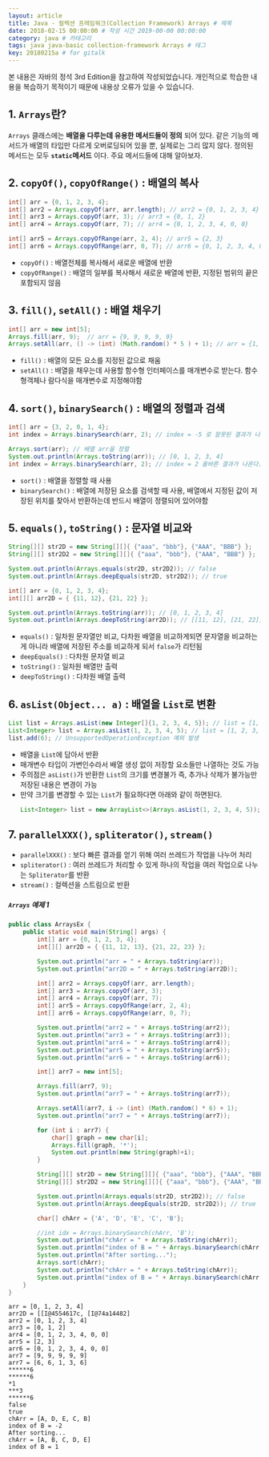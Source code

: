 ```yaml
---
layout: article
title: Java - 컬렉션 프레임워크(Collection Framework) Arrays # 제목
date: 2018-02-15 00:00:00 # 작성 시간 2019-00-00 00:00:00
category: java # 카테고리
tags: java java-basic collection-framework Arrays # 태그
key: 20180215a # for gitalk
---
```


<!--more-->

본 내용은 자바의 정석 3rd Edition을 참고하여 작성되었습니다. 개인적으로 학습한 내용을 복습하기 목적이기 때문에 내용상 오류가 있을 수 있습니다.

## 1. `Arrays`란?
`Arrays` 클래스에는 **배열을 다루는데 유용한 메서드들이 정의** 되어 있다. 같은 기능의 메서드가 배열의 타입만 다르게 오버로딩되어 있을 뿐, 실제로는 그리 많지 않다. 정의된 메서드는 모두 **`static`메서드** 이다. 주요 메서드들에 대해 알아보자.

## 2. `copyOf()`, `copyOfRange()` : 배열의 복사
```java
int[] arr = {0, 1, 2, 3, 4};
int[] arr2 = Arrays.copyOf(arr, arr.length); // arr2 = {0, 1, 2, 3, 4}
int[] arr3 = Arrays.copyOf(arr, 3); // arr3 = {0, 1, 2}
int[] arr4 = Arrays.copyOf(arr, 7); // arr4 = {0, 1, 2, 3, 4, 0, 0}

int[] arr5 = Arrays.copyOfRange(arr, 2, 4); // arr5 = {2, 3}
int[] arr6 = Arrays.copyOfRange(arr, 0, 7); // arr6 = {0, 1, 2, 3, 4, 0, 0}
```
- `copyOf()` : 배열전체를 복사해서 새로운 배열에 반환
- `copyOfRange()` : 배열의 일부를 복사해서 새로운 배열에 반환, 지정된 범위의 끝은 포함되지 않음

## 3. `fill()`, `setAll()` : 배열 채우기
```java
int[] arr = new int[5];
Arrays.fill(arr, 9);  // arr = {9, 9, 9, 9, 9}
Arrays.setAll(arr, () -> (int) (Math.random() * 5 ) + 1); // arr = {1, 5, 2, 1, 1}
```
- `fill()` : 배열의 모든 요소를 지정된 값으로 채움
- `setAll()` : 배열을 채우는데 사용할 함수형 인터페이스를 매개변수로 받는다. 함수형객체나 람다식을 매개변수로 지정해야함

## 4. `sort()`, `binarySearch()` : 배열의 정렬과 검색
```java
int[] arr = {3, 2, 0, 1, 4};
int index = Arrays.binarySearch(arr, 2); // index = -5 로 잘못된 결과가 나온다.

Arrays.sort(arr); // 배열 arr을 정렬
System.out.println(Arrays.toString(arr)); // [0, 1, 2, 3, 4]
int index = Arrays.binarySearch(arr, 2); // index = 2 올바른 결과가 나온다.
```
- `sort()` : 배열을 정렬할 때 사용
- `binarySearch()` : 배열에 저장된 요소를 검색할 때 사용, 배열에서 지정된 값이 저장된 위치를 찾아서 반환하는데 반드시 배열이 정렬되어 있어야함

## 5. `equals()`, `toString()` : 문자열 비교와

```java
String[][] str2D = new String[][]{ {"aaa", "bbb"}, {"AAA", "BBB"} };
String[][] str2D2 = new String[][]{ {"aaa", "bbb"}, {"AAA", "BBB"} };

System.out.println(Arrays.equals(str2D, str2D2)); // false
System.out.println(Arrays.deepEquals(str2D, str2D2)); // true
```
```java
int[] arr = {0, 1, 2, 3, 4};
int[][] arr2D = { {11, 12}, {21, 22} };

System.out.println(Arrays.toString(arr)); // [0, 1, 2, 3, 4]
System.out.println(Arrays.deepToString(arr2D)); // [[11, 12], [21, 22]]
```
- `equals()` : 일차원 문자열만 비교, 다차원 배열을 비교하게되면 문자열을 비교하는게 아니라 배열에 저장된 주소를 비교하게 되서 `false`가 리턴됨
- `deepEquals()` : 다차원 문자열 비교
- `toString()` : 일차원 배열만 출력
- `deepToString()` : 다차원 배열 출력

## 6. `asList(Object... a)` : 배열을 `List`로 변환
```java
List list = Arrays.asList(new Integer[]{1, 2, 3, 4, 5}); // list = [1, 2, 3, 4, 5]
List<Integer> list = Arrays.asList(1, 2, 3, 4, 5); // list = [1, 2, 3, 4, 5]
list.add(6); // UnsupportedOperationException 예외 발생
```
- 배열을 `List`에 담아서 반환
- 매개변수 타입이 가변인수라서 배열 생성 없이 저장할 요소들만 나열하는 것도 가능
- 주의점은 `asList()`가 반환한 `List`의 크기를 변경불가 즉, 추가나 삭제가 불가능만 저장된 내용은 변경이 가능
- 만약 크기를 변경할 수 있는 `List`가 필요하다면 아래와 같이 하면된다.
  ```java
  List<Integer> list = new ArrayList<>(Arrays.asList(1, 2, 3, 4, 5));
  ```

## 7. `parallelXXX()`, `spliterator()`, `stream()`
- `parallelXXX()` : 보다 빠른 결과를 얻기 위해 여러 쓰레드가 작업을 나누어 처리
- `spliterator()` : 여러 쓰레드가 처리할 수 있게 하나의 작업을 여러 작업으로 나누는 `Spliterator`를 반환
- `stream()` : 컬렉션을 스트림으로 반환

##### `Arrays` 예제 1
```java
public class ArraysEx {
    public static void main(String[] args) {
        int[] arr = {0, 1, 2, 3, 4};
        int[][] arr2D = { {11, 12, 13}, {21, 22, 23} };

        System.out.println("arr = " + Arrays.toString(arr));
        System.out.println("arr2D = " + Arrays.toString(arr2D));

        int[] arr2 = Arrays.copyOf(arr, arr.length);
        int[] arr3 = Arrays.copyOf(arr, 3);
        int[] arr4 = Arrays.copyOf(arr, 7);
        int[] arr5 = Arrays.copyOfRange(arr, 2, 4);
        int[] arr6 = Arrays.copyOfRange(arr, 0, 7);

        System.out.println("arr2 = " + Arrays.toString(arr2));
        System.out.println("arr3 = " + Arrays.toString(arr3));
        System.out.println("arr4 = " + Arrays.toString(arr4));
        System.out.println("arr5 = " + Arrays.toString(arr5));
        System.out.println("arr6 = " + Arrays.toString(arr6));

        int[] arr7 = new int[5];

        Arrays.fill(arr7, 9);
        System.out.println("arr7 = " + Arrays.toString(arr7));

        Arrays.setAll(arr7, i -> (int) (Math.random() * 6) + 1);
        System.out.println("arr7 = " + Arrays.toString(arr7));

        for (int i : arr7) {
            char[] graph = new char[i];
            Arrays.fill(graph, '*');
            System.out.println(new String(graph)+i);
        }

        String[][] str2D = new String[][]{ {"aaa", "bbb"}, {"AAA", "BBB"} };
        String[][] str2D2 = new String[][]{ {"aaa", "bbb"}, {"AAA", "BBB"} };

        System.out.println(Arrays.equals(str2D, str2D2)); // false
        System.out.println(Arrays.deepEquals(str2D, str2D2)); // true

        char[] chArr = {'A', 'D', 'E', 'C', 'B'};

        //int idx = Arrays.binarySearch(chArr, 'B');
        System.out.println("chArr = " + Arrays.toString(chArr));
        System.out.println("index of B = " + Arrays.binarySearch(chArr, 'B'));
        System.out.println("After sorting...");
        Arrays.sort(chArr);
        System.out.println("chArr = " + Arrays.toString(chArr));
        System.out.println("index of B = " + Arrays.binarySearch(chArr, 'B'));
    }
}
```
```
arr = [0, 1, 2, 3, 4]
arr2D = [[I@4554617c, [I@74a14482]
arr2 = [0, 1, 2, 3, 4]
arr3 = [0, 1, 2]
arr4 = [0, 1, 2, 3, 4, 0, 0]
arr5 = [2, 3]
arr6 = [0, 1, 2, 3, 4, 0, 0]
arr7 = [9, 9, 9, 9, 9]
arr7 = [6, 6, 1, 3, 6]
******6
******6
*1
***3
******6
false
true
chArr = [A, D, E, C, B]
index of B = -2
After sorting...
chArr = [A, B, C, D, E]
index of B = 1
```

